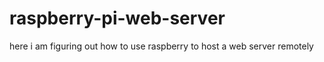 # raspberry-pi-web-server
here i am figuring out how to use raspberry to host a web server remotely
